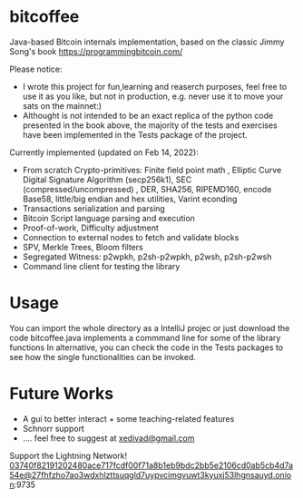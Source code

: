 # bitcoffee
 Java-based Bitcoin internals implementation, based on the classic Jimmy Song's book https://programmingbitcoin.com/
 
 Please notice:
 * I wrote this project for fun,learning and reaserch purposes, feel free to use it as you like, but not in production, e.g. never use it to move your sats on the mainnet:)
 * Althought is not intended to be an exact replica of the python code presented in the book above, the majority of the tests and exercises have been implemented in the Tests package of the project.
 
 Currently implemented (updated on Feb 14, 2022):
 
 * From scratch Crypto-primitives: Finite field point math , Elliptic Curve Digital Signature Algorithm (secp256k1), SEC (compressed/uncompressed) , DER, SHA256, RIPEMD160, encode Base58, little/big endian and hex utilities, Varint econding
 * Transactions serialization and parsing
 * Bitcoin Script language parsing and execution
 * Proof-of-work, Difficulty adjustment
 * Connection to external nodes to fetch and validate blocks
 * SPV, Merkle Trees, Bloom filters
 * Segregated Witness: p2wpkh, p2sh-p2wpkh, p2wsh, p2sh-p2wsh
 * Command line client for testing the library

# Usage
You can import the whole directory as a IntelliJ projec or just download the code 
bitcoffee.java implements a commmand line for some of the library functions
In alternative, you can check the code in the Tests packages to see how the single functionalities can be invoked.

# Future Works
* A gui to better interact + some teaching-related features
* Schnorr support
* .... feel free to suggest at xedivad@gmail.com 

Support the Lightning Network!
03740f82191202480ace717fcdf00f71a8b1eb9bdc2bb5e2106cd0ab5cb4d7a54e@27fhfzho7ao3wdxhlzttsuqgld7uypvcimgvuwt3kyuxj53lhgnsauyd.onion:9735
